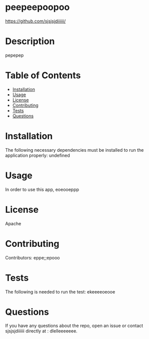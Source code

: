 
# peepeepoopoo
https://github.com/sjsjsjdiiiiii/
# Description
pepepep
# Table of Contents 
* [Installation](#installation)
* [Usage](#usage)
* [License](#license)
* [Contributing](#contributing)
* [Tests](#tests)
* [Questions](#questions)
# Installation
The following necessary dependencies must be installed to run the application properly: undefined
# Usage
In order to use this app, eoeooeppp
# License
Apache
# Contributing
​Contributors: eppe;;epooo
# Tests
The following is needed to run the test: ekeeeeoeooe
# Questions
If you have any questions about the repo, open an issue or contact sjsjsjdiiiiii directly at : dlelleeeeeee.
